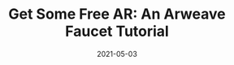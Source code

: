 ---
title: 'Get Some Free AR: An Arweave Faucet Tutorial'
describe: 'Get some free AR: An Arweave faucet tutorial'
layout: front
image: BlogPost-ARfaucet.jpg
date: 2021-05-03
newsdate: May 03, 2021
rsvpUrl: https://blog.openkoi.com/An-Arweave-faucet-tutorial/
newsType: news
tag: news
---